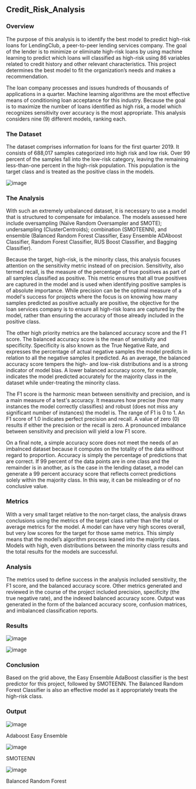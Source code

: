## Credit_Risk_Analysis

### Overview   
The purpose of this analysis is to identify the best model to predict high-risk loans for LendingClub, a peer-to-peer lending services company.  The goal of the lender is to minimize or eliminate high-risk loans by using machine learning to predict which loans will classified as high-risk using 86 variables related to credit history and other relevant characteristics.  This project determines the best model to fit the organization’s needs and makes a recommendation.  

The loan company processes and issues hundreds of thousands of applications in a quarter.  Machine learning algorithms are the most effective means of conditioning loan acceptance for this industry.  Because the goal is to maximize the number of loans identified as high risk, a model which recognizes sensitivity over accuracy is the most appropriate.  This analysis considers nine (9) different models, ranking each.  

### The Dataset  
The dataset comprises information for loans for the first quarter 2019.   It consists of 688,017 samples categorized into high risk and low risk.  Over 99 percent of the samples fall into the low-risk category, leaving the remaining less-than-one percent in the high-risk population.  This population is the target class and is treated as the positive class in the models.  

![image](https://user-images.githubusercontent.com/101474477/179372582-b58f8ae2-da49-47be-abbd-3778f6dbdd21.png)



### The Analysis  
With such an extremely unbalanced dataset, it is necessary to use a model that is structured to compensate for imbalance.  The models assessed here include oversampling (Naïve Random Oversampler and SMOTE); undersampling (ClusterCentroids); combination (SMOTEENN), and ensemble (Balanced Random Forest Classifier, Easy Ensemble ADAboost Classifier, Random Forest Classifier, RUS Boost Classifier, and Bagging Classifier).  

Because the target, high-risk, is the minority class, this analysis focuses attention on the sensitivity metric instead of on precision.  Sensitivity, also termed recall, is the measure of the percentage of true positives as part of all samples classified as positive.  This metric ensures that all true positives are captured in the model and is used when identifying positive samples is of absolute importance.  While precision can be the optimal measure of a model's success for projects where the focus is on knowing how many samples predicted as positive actually are positive, the objective for the loan services company is to ensure all high-risk loans are  captured by the model, rather than ensuring the accuracy of those already included in the positive class. 

The other high priority metrics are the balanced accuracy score and the F1 score.  The balanced accuracy score is the mean of sensitivity and specificity.  Specificity is also known as the True Negative Rate, and expresses the percentage of actual negative samples the model predicts in relation to all the negative samples it predicted.  As an average, the balanced accuracy score tempers the high- and low-risk distributions and is a strong indicator of model bias. A lower balanced accuracy score, for example, indicates the model predicted accurately for the majority class in the dataset while under-treating the minority class.

The F1 score is the harmonic mean between sensitivity and precision, and is a main measure of a test's accuracy. It measures how precise (how many instances the model correctly classifies) and robust (does not miss any significant number of instances) the model is.  The range of F1 is 0 to 1. An F1 score of 1.0 indicates perfect precision and recall. A value of zero (0) results if either the precision or the recall is zero. A pronounced imbalance between sensitivity and precision will yield a low F1 score.

On a final note, a simple accuracy score does not meet the needs of an imbalnced dataset because it computes on the totality of the data without regard to proportion. Accuracy is simply the percentage of predictions that are correct. If 99 percent of the data points are in one class and the remainder is in another, as is the case in the lending dataset, a model can generate a 99 percent accuracy score that reflects correct predictions solely within the majority class. In this way, it can be misleading or of no conclusive value.

### Metrics  
With a very small target relative to the non-target class, the analysis draws conclusions using the metrics of the target class rather than the total or average metrics for the model.  A model can have very high scores overall, but very low scores for the target for those same metrics.  This simply means that the model’s algorithm process leaned into the majority class.  Models with high, even distributions between the minority class results and the total results for the models are successful.  

### Analysis  
The metrics used to define success in the analysis included sensitivity, the F1 score, and the balanced accuracy score.  Other metrics generated and reviewed in the course of the project included precision, specificity (the true negative rate), and the indexed balanced accuracy score.  Output was generated in the form of the balanced accuracy score, confusion matrices, and imbalanced classification reports.   

### Results   

![image](https://user-images.githubusercontent.com/101474477/179819085-95904680-f9d0-4366-a18c-10498b3b47c2.png)

![image](https://user-images.githubusercontent.com/101474477/179821028-e43cb549-6504-436e-b584-c8a7ef368b5b.png)



 	 	




### Conclusion
Based on the grid above, the Easy Ensemble AdaBoost classifier is the best predictor for this project, followed by SMOTEENN.  The Balanced Random Forest Classifier is also an effective model as it appropriately treats the high-risk class.
 
### Output   
 
 ![image](https://user-images.githubusercontent.com/101474477/179372490-e746a6c3-1116-4dc4-92cc-e169770825a3.png)

Adaboost Easy Ensemble

 ![image](https://user-images.githubusercontent.com/101474477/179372542-433e1f8f-2bfe-4465-ba48-6c7f721a8095.png)

SMOTEENN
 
 ![image](https://user-images.githubusercontent.com/101474477/179372562-263efcff-f5d2-4156-affe-488cd5433246.png)

Balanced Random Forest
